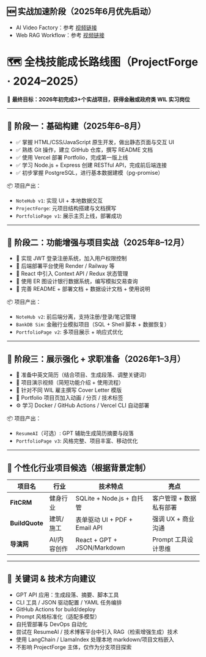 
## 🆕 实战加速阶段（2025年6月优先启动）

- AI Video Factory：参考 [视频链接](https://youtu.be/XB3jCQYcj_0?si=NfSzqtJVhZv10B-0)
- Web RAG Workflow：参考 [视频链接](https://youtu.be/Y6C7kpNSrd4?si=rayxcu1TP-waTvZ_)


# 🗺️ 全栈技能成长路线图（ProjectForge · 2024–2025）

🎯 **最终目标：2026年初完成3+个实战项目，获得金融或政府类 WIL 实习岗位**

---

## 🧱 阶段一：基础构建（2025年6–8月）

- ✅ 掌握 HTML/CSS/JavaScript 原生开发，做出静态页面与交互 UI
- ✅ 熟练 Git 操作，建立 GitHub 仓库，撰写 README 文档
- ✅ 使用 Vercel 部署 Portfolio，完成第一版上线
- ✅ 学习 Node.js + Express 创建 RESTful API，完成前后端连接
- ✅ 初步掌握 PostgreSQL，进行基本数据建模（pg-promise）

📦 项目产出：
- `NoteHub v1`: 实现 UI + 本地数据交互
- `ProjectForge`: 元项目结构搭建与文档撰写
- `PortfolioPage v1`: 展示主页上线，部署成功

---

## 🧱 阶段二：功能增强与项目实战（2025年8–12月）

- 🔐 实现 JWT 登录注册系统，加入用户权限控制
- 🧰 后端部署平台使用 Render / Railway 等
- 🧠 React 中引入 Context API / Redux 状态管理
- 💾 使用 ER 图设计银行数据系统，编写模拟交易查询
- 📄 完善 README + 部署文档 + 数据设计文档 + 使用说明

📦 项目产出：
- `NoteHub v2`: 前后端分离，支持注册/登录/笔记管理
- `BankDB Sim`: 金融行业模拟项目（SQL + Shell 脚本 + 数据恢复）
- `PortfolioPage v2`: 多项目展示 + 响应式优化

---

## 🧱 阶段三：展示强化 + 求职准备（2026年1–3月）

- 💼 准备中英文简历（结合项目、生成段落、调整关键词）
- 🧪 项目演示视频（简短功能介绍 + 使用流程）
- 📝 针对不同 WIL 雇主撰写 Cover Letter 模版
- 🎨 Portfolio 项目页加入动画 / 分页 / 技术标签
- ⚙️ 学习 Docker / GitHub Actions / Vercel CLI 自动部署

📦 项目产出：
- `ResumeAI`（可选）: GPT 辅助生成简历摘要与段落
- `PortfolioPage v3`: 风格完整、项目丰富、移动优化

---

## 🎯 个性化行业项目候选（根据背景定制）

| 项目名 | 行业 | 技术特点 | 亮点 |
|--------|------|-----------|------|
| **FitCRM** | 健身行业 | SQLite + Node.js + 自托管 | 客户管理 + 数据私有部署 |
| **BuildQuote** | 建筑/施工 | 表单驱动 UI + PDF + Email API | 强调 UX + 商业沟通 |
| **导演网** | AI/内容创作 | React + GPT + JSON/Markdown | Prompt 工具设计思维 |

---

## 🔧 关键词 & 技术方向建议

- GPT API 应用：生成段落、摘要、脚本工具
- CLI 工具 / JSON 驱动配置 / YAML 任务编排
- GitHub Actions for build/deploy
- Prompt 风格标准化（适配多模型）
- 自托管部署与 DevOps 自动化
- 尝试在 ResumeAI / 技术博客平台中引入 RAG（检索增强生成）技术
- 使用 LangChain / LlamaIndex 处理本地 markdown/项目文档嵌入
- 不影响 ProjectForge 主体，仅作为分支项目探索

